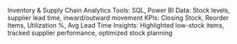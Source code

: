 Inventory & Supply Chain Analytics
Tools: SQL, Power BI
Data: Stock levels, supplier lead time, inward/outward movement
KPIs: Closing Stock, Reorder Items, Utilization %, Avg Lead Time
Insights: Highlighted low-stock items, tracked supplier performance, optimized stock planning
